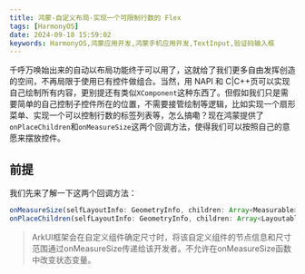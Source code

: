 ```yaml
---
title: 鸿蒙-自定义布局-实现一个可限制行数的 Flex
tags: [HarmonyOS]
date: 2024-09-18 15:59:02
keywords: HarmonyOS,鸿蒙应用开发,鸿蒙手机应用开发,TextInput,验证码输入框
---
```

千呼万唤始出来的自动以布局功能终于可以用了，这就给了我们更多自由发挥创造的空间，不再局限于使用已有控件做组合。当然，用 NAPI 和 C|C++页可以实现自己绘制所有内容，更别提还有类似`XComponent`这种东西了。但假如我们只是需要简单的自己控制子控件所在的位置，不需要接管绘制等逻辑，比如实现一个扇形菜单、实现一个可以控制行数的标签列表等，怎么搞嘞？现在鸿蒙提供了`onPlaceChildren`和`onMeasureSize`这两个回调方法，使得我们可以按照自己的意愿来摆放控件。
<!--more-->

## 前提
我们先来了解一下这两个回调方法：
``` TypeScript
onMeasureSize(selfLayoutInfo: GeometryInfo, children: Array<Measurable>, constraint: ConstraintSizeOptions) {}
onPlaceChildren(selfLayoutInfo: GeometryInfo, children: Array<Layoutable>, constraint: ConstraintSizeOptions) {}
```
> ArkUI框架会在自定义组件确定尺寸时，将该自定义组件的节点信息和尺寸范围通过onMeasureSize传递给该开发者。不允许在onMeasureSize函数中改变状态变量。